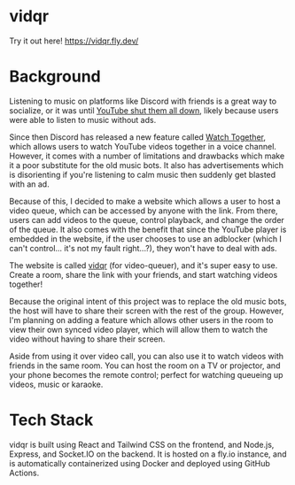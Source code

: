 # vidqr

Try it out here! https://vidqr.fly.dev/

# Background

Listening to music on platforms like Discord with friends is a great way to socialize, or it was until [YouTube shut them all down](https://www.passionweiss.com/2021/10/06/so-long-see-you-honey-googles-rapid-shut-down-of-discord-music-bots/), likely because users were able to listen to music without ads.

Since then Discord has released a new feature called [Watch Together](https://support.discord.com/hc/en-us/articles/4409342945687-Watch-Together-FAQ), which allows users to watch YouTube videos together in a voice channel. However, it comes with a number of limitations and drawbacks which make it a poor substitute for the old music bots. It also has advertisements which is disorienting if you're listening to calm music then suddenly get blasted with an ad.

Because of this, I decided to make a website which allows a user to host a video queue, which can be accessed by anyone with the link. From there, users can add videos to the queue, control playback, and change the order of the queue. It also comes with the benefit that since the YouTube player is embedded in the website, if the user chooses to use an adblocker (which I can't control... it's not my fault right...?), they won't have to deal with ads.

The website is called [vidqr](https://vidqr.fly.dev/) (for video-queuer), and it's super easy to use. Create a room, share the link with your friends, and start watching videos together!

Because the original intent of this project was to replace the old music bots, the host will have to share their screen with the rest of the group. However, I'm planning on adding a feature which allows other users in the room to view their own synced video player, which will allow them to watch the video without having to share their screen.

Aside from using it over video call, you can also use it to watch videos with friends in the same room. You can host the room on a TV or projector, and your phone becomes the remote control; perfect for watching queueing up videos, music or karaoke.

# Tech Stack

vidqr is built using React and Tailwind CSS on the frontend, and Node.js, Express, and Socket.IO on the backend. It is hosted on a fly.io instance, and is automatically containerized using Docker and deployed using GitHub Actions.
